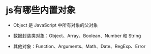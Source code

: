 # js有哪些内置对象

-  Object 是 JavaScript 中所有对象的父对象

-  数据封装类对象：Object、Array、Boolean、Number 和 String

- 其他对象：Function、Arguments、Math、Date、RegExp、Error
